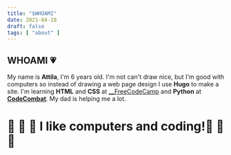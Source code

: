 ```yaml
---
title: "$WHOAMI"
date: 2021-04-10
draft: false
tags: [ "about" ]
---
```


## WHOAMI  :heartpulse:
My name is __Attila__, I'm 6 years old. I'm not can't draw nice, but I'm good with computers so instead of drawing a web page design I use __Hugo__ to make a site. I'm learning __HTML__ and __CSS__ at [__FreeCodeCamp](freecodecamp.org) and __Python__ at [__CodeCombat__](codecombat.com). My dad is helping me a lot.

# :purple_heart: :purple_heart: :purple_heart: I like computers and coding!:purple_heart: :purple_heart: :purple_heart: